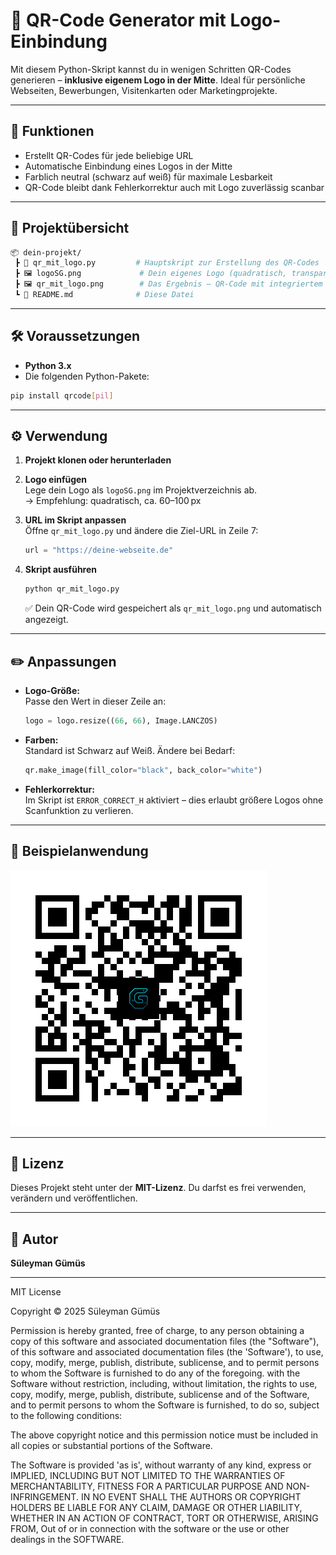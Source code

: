 
# 🔳 QR-Code Generator mit Logo-Einbindung

Mit diesem Python-Skript kannst du in wenigen Schritten QR-Codes generieren – **inklusive eigenem Logo in der Mitte**. Ideal für persönliche Webseiten, Bewerbungen, Visitenkarten oder Marketingprojekte.

---

## 📌 Funktionen

- Erstellt QR-Codes für jede beliebige URL
- Automatische Einbindung eines Logos in der Mitte
- Farblich neutral (schwarz auf weiß) für maximale Lesbarkeit
- QR-Code bleibt dank Fehlerkorrektur auch mit Logo zuverlässig scanbar

---

## 📁 Projektübersicht

```bash
📦 dein-projekt/
 ┣ 📄 qr_mit_logo.py         # Hauptskript zur Erstellung des QR-Codes
 ┣ 🖼️ logoSG.png             # Dein eigenes Logo (quadratisch, transparent oder ohne)
 ┣ 🖼️ qr_mit_logo.png        # Das Ergebnis – QR-Code mit integriertem Logo
 ┗ 📄 README.md              # Diese Datei
```

---

## 🛠️ Voraussetzungen

- **Python 3.x**
- Die folgenden Python-Pakete:

```bash
pip install qrcode[pil]
```

---

## ⚙️ Verwendung

1. **Projekt klonen oder herunterladen**

2. **Logo einfügen**  
   Lege dein Logo als `logoSG.png` im Projektverzeichnis ab.  
   → Empfehlung: quadratisch, ca. 60–100 px

3. **URL im Skript anpassen**  
   Öffne `qr_mit_logo.py` und ändere die Ziel-URL in Zeile 7:

   ```python
   url = "https://deine-webseite.de"
   ```

4. **Skript ausführen**

   ```bash
   python qr_mit_logo.py
   ```

   ✅ Dein QR-Code wird gespeichert als `qr_mit_logo.png` und automatisch angezeigt.

---

## ✏️ Anpassungen

- **Logo-Größe:**  
  Passe den Wert in dieser Zeile an:

  ```python
  logo = logo.resize((66, 66), Image.LANCZOS)
  ```

- **Farben:**  
  Standard ist Schwarz auf Weiß. Ändere bei Bedarf:

  ```python
  qr.make_image(fill_color="black", back_color="white")
  ```

- **Fehlerkorrektur:**  
  Im Skript ist `ERROR_CORRECT_H` aktiviert – dies erlaubt größere Logos ohne Scanfunktion zu verlieren.

---

## 🧠 Beispielanwendung

![qr_code_preview](qr_mit_logo.png)

---

## 📄 Lizenz

Dieses Projekt steht unter der **MIT-Lizenz**. Du darfst es frei verwenden, verändern und veröffentlichen.

---

## 👤 Autor

**Süleyman Gümüs**  

---

MIT License

Copyright © 2025 Süleyman Gümüs

Permission is hereby granted, free of charge, to any person obtaining a copy of this software and associated documentation files (the "Software"),
of this software and associated documentation files (the 'Software'), to use, copy, modify, merge, publish, distribute, sublicense, and to permit persons to whom the Software is furnished to do any of the foregoing.
with the Software without restriction, including, without limitation, the rights
to use, copy, modify, merge, publish, distribute, sublicense and of the Software, and to permit persons to whom the Software is
furnished, to do so, subject to the following conditions:

The above copyright notice and this permission notice must be included in all
copies or substantial portions of the Software.

The Software is provided 'as is', without warranty of any kind, express or
IMPLIED, INCLUDING BUT NOT LIMITED TO THE WARRANTIES OF MERCHANTABILITY,
FITNESS FOR A PARTICULAR PURPOSE AND NON-INFRINGEMENT. IN NO EVENT SHALL THE
AUTHORS OR COPYRIGHT HOLDERS BE LIABLE FOR ANY CLAIM, DAMAGE OR OTHER
LIABILITY, WHETHER IN AN ACTION OF CONTRACT, TORT OR OTHERWISE, ARISING FROM,
Out of or in connection with the software or the use or other dealings in the
SOFTWARE.